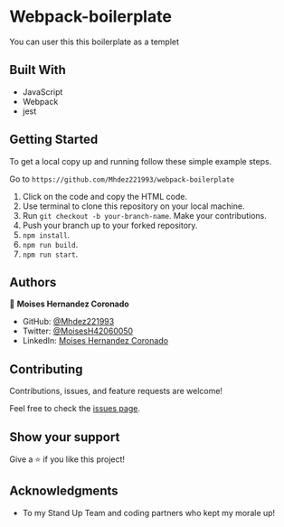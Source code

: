 # Webpack-boilerplate
You can user this this boilerplate as a templet


## Built With

- JavaScript
- Webpack
- jest



## Getting Started

To get a local copy up and running follow these simple example steps.

Go to `https://github.com/Mhdez221993/webpack-boilerplate`

1. Click on the code and copy the HTML code.
2. Use terminal to clone this repository on your local machine.
3. Run <code>git checkout -b your-branch-name</code>. Make your contributions.
4. Push your branch up to your forked repository.
5. `npm install`.
5. `npm run build`.
5. `npm run start`.



## Authors

👤 **Moises Hernandez Coronado**

- GitHub: [@Mhdez221993](https://github.com/Mhdez221993)
- Twitter: [@MoisesH42060050](https://twitter.com/MoisesH42060050)
- LinkedIn: [Moises Hernandez Coronado](https://www.linkedin.com/in/moises-hernandez-9bbb17145/)


## Contributing

Contributions, issues, and feature requests are welcome!

Feel free to check the [issues page](https://github.com/Mhdez221993/webpack-boilerplate/issues).

## Show your support

Give a ⭐️ if you like this project!

## Acknowledgments

- To my Stand Up Team and coding partners who kept my morale up!
